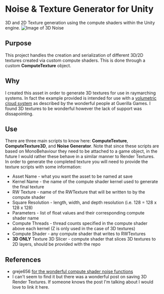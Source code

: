 # Noise & Texture Generator for Unity
3D and 2D Texture generation using the compute shaders within the Unity engine.
![Image of 3D Noise](https://raw.githubusercontent.com/mtwoodard/NoiseGenerator/master/noiseGenerator.png)
## Purpose
This project handles the creation and serialization of different 3D/2D textures created via custom compute shaders. This is done through a custom **ComputeTexture** object.
## Why
I created this asset in order to generate 3D textures for use in raymarching systems. In fact the example provided is intended for use with a [volumetric cloud system][clouds] as described by the wonderful people at Guerilla Games. I found 3D textures to be wonderful however the lack of support was dissapointing.
## Use
There are three main scripts to know here: **ComputeTexture**, **ComputeTexture3D**, and **Noise Generator**. Note that since these scripts are based on MonoBehaviour they need to be attached to a game object, in the future I would rather these behave in a similar manner to Render Textures. In order to generate the completed texture you will need to provide the texture scripts with some information:
* Asset Name - what you want the asset to be named at save
* Kernel Name - the name of the compute shader kernel used to generate the final texture
* RW Texture - name of the RWTexture that will be written to by the compute shader
* Square Resolution - length, width, and depth resolution (i.e. 128 = 128 x 128 x 128)
* Parameters - list of float values and their corresponding compute shader name 
* Compute Threads - thread counts specified in the compute shader above each kernel (Z is only used in the case of 3D textures)
* Compute Shader - any compute shader that writes to RWTextures
* **3D ONLY** Texture 3D Slicer - compute shader that slices 3D textures to 2D layers, should be provided with the repo
## References
* greje656 [for the wonderful compute shader noise functions][greje]
* I can't seem to find it but there was a wonderful post on saving 3D Render Textures. If someone knows the post I'm talking about I would love to link it here.

[clouds]: http://advances.realtimerendering.com/s2015/The%20Real-time%20Volumetric%20Cloudscapes%20of%20Horizon%20-%20Zero%20Dawn%20-%20ARTR.pdf
[greje]: https://bitsquid.blogspot.com/2016/07/volumetric-clouds.html
